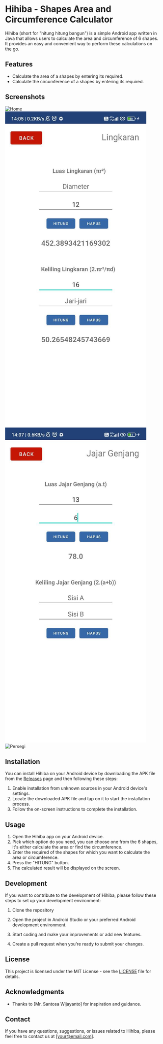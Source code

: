 # Hihiba - Shapes Area and Circumference Calculator

Hihiba (short for "hitung hitung bangun") is a simple Android app written in Java that allows users to calculate the area and circumference of 6 shapes. It provides an easy and convenient way to perform these calculations on the go.

## Features

- Calculate the area of a shapes by entering its required.
- Calculate the circumference of a shapes by entering its required.

## Screenshots

![Home](/screenshots/Home1.jpeg)
![Luas Lingkaran](/screenshots/Lingkaran1.jpg)
![Jajar Genjang](/screenshots/Jajar_Genjang1.jpg)
![Persegi](/screenshots/1.jpeg)
## Installation

You can install Hihiba on your Android device by downloading the APK file from the [Releases](https://github.com/Hakifi/HiHiBa/releases) page and then following these steps:

1. Enable installation from unknown sources in your Android device's settings.
2. Locate the downloaded APK file and tap on it to start the installation process.
3. Follow the on-screen instructions to complete the installation.

## Usage

1. Open the Hihiba app on your Android device.
2. Pick which option do you need, you can choose one from the 6 shapes, it's either calculate the area or find the circumference.
3. Enter the required of the shapes for which you want to calculate the area or circumference.
4. Press the "HITUNG" button.
5. The calculated result will be displayed on the screen.

## Development

If you want to contribute to the development of Hihiba, please follow these steps to set up your development environment:

1. Clone the repository

2. Open the project in Android Studio or your preferred Android development environment.

3. Start coding and make your improvements or add new features.

4. Create a pull request when you're ready to submit your changes.

## License

This project is licensed under the MIT License - see the [LICENSE](/LICENSE) file for details.

## Acknowledgments

- Thanks to [Mr. Santosa Wijayanto] for inspiration and guidance.

## Contact

If you have any questions, suggestions, or issues related to Hihiba, please feel free to contact us at [your@email.com].



